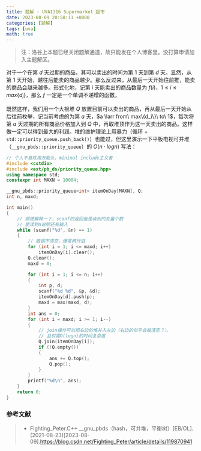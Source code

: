 ```yaml
---
title: 题解 - UVA1316 Supermarket 超市
date: 2023-08-09 20:58:11 +0800
categories: [题解]
tags: [uva]
math: true
---
```


> 注：洛谷上本题已经关闭题解通道，故只能发在个人博客里。没打算申请加入主题解区。

对于一个在第 $d$ 天过期的商品，其可以卖出的时间为第 $1$ 天到第 $d$ 天。显然，从第 $1$ 天开始，越往后能卖的商品越少。那么反过来，从最后一天开始往前推，能卖的商品会越来越多。形式化地，记第 $i$ 天能卖出的商品数量为 $f(i)$，$1 \leq i \leq max\{d_i\}$，那么 $f$ 一定是一个单调不递增的函数。

既然这样，我们用一个大根堆 $Q$ 放置目前可以卖出的商品，再从最后一天开始从后往前枚举，记当前考虑的为第 $a$ 天，$a \larr from\ max\{d_i\}\ to\ 1$，每次将第 $a$ 天过期的所有商品价格加入到 $Q$ 中，再取堆顶作为这一天卖出的商品。这样做一定可以得到最大的利润。堆的维护理论上用暴力（循环 + `std::priority_queue.push_back()`）也能过，但这里演示一下平板电视可并堆（`__gnu_pbds::priority_queue`）的 $O(n \cdot logn)$ 写法：

```c++
// 个人不喜欢用万能头，minimal include主义者
#include <cstdio>
#include <ext/pb_ds/priority_queue.hpp>
using namespace std;
constexpr int MAXN = 10004;

__gnu_pbds::priority_queue<int> itemOnDay[MAXN], Q;
int n, maxd;

int main()
{
    // 顺便解释一下，scanf的返回值是读到的变量个数
    // 能读到n说明还有输入
    while (scanf("%d", &n) == 1)
    {
        // 数据不清空，爆零两行泪
        for (int i = 1; i <= maxd; i++)
            itemOnDay[i].clear();
        Q.clear();
        maxd = 0;

        for (int i = 1; i <= n; i++)
        {
            int p, d;
            scanf("%d %d", &p, &d);
            itemOnDay[d].push(p);
            maxd = max(maxd, d);
        }
        int ans = 0;
        for (int i = maxd; i >= 1; i--)
        {
            // join操作可以把右边的堆并入左边（右边的似乎会被清空？），
            // 且仅需O(logn)的时间复杂度
            Q.join(itemOnDay[i]);
            if (!Q.empty())
            {
                ans += Q.top();
                Q.pop();
            }
        }
        printf("%d\n", ans);
    }
    return 0;
}
```

### 参考文献

> - Fighting_Peter.C++ \_\_gnu_pbds（hash，可并堆，平衡树）[EB/OL].(2021-08-23)[2023-08-09].<https://blog.csdn.net/Fighting_Peter/article/details/119870941>
